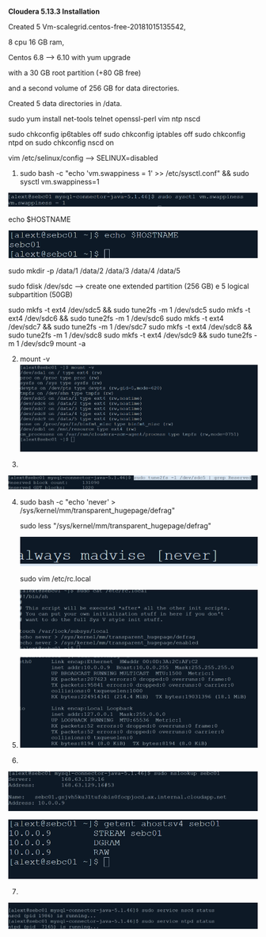 **Cloudera 5.13.3 Installation**

Created 5 Vm-scalegrid.centos-free-20181015135542, 

8 cpu 16 GB ram, 

Centos 6.8 --> 6.10 with yum upgrade

with a 30 GB root partition (+80 GB free) 

and a second volume of 256 GB for data directories.

Created 5 data directories in /data.

sudo yum install net-tools telnet openssl-perl vim ntp nscd

sudo chkconfig ip6tables off
sudo chkconfig iptables off
sudo chkconfig ntpd on
sudo chkconfig nscd on

vim /etc/selinux/config --> SELINUX=disabled

1. sudo bash -c "echo 'vm.swappiness = 1' >> /etc/sysctl.conf" && sudo sysctl vm.swappiness=1

![1539619475894](./1539619475894.png)



echo $HOSTNAME

![1539642083172](./1539642083172.png)

sudo mkdir -p /data/1 /data/2 /data/3 /data/4 /data/5

sudo fdisk /dev/sdc --> create one extended partition (256 GB) e 5 logical subpartition (50GB)

sudo mkfs -t ext4 /dev/sdc5 && sudo tune2fs -m 1 /dev/sdc5
sudo mkfs -t ext4 /dev/sdc6 && sudo tune2fs -m 1 /dev/sdc6
sudo mkfs -t ext4 /dev/sdc7 && sudo tune2fs -m 1 /dev/sdc7
sudo mkfs -t ext4 /dev/sdc8 && sudo tune2fs -m 1 /dev/sdc8
sudo mkfs -t ext4 /dev/sdc9 && sudo tune2fs -m 1 /dev/sdc9
mount -a

2. mount -v
![1539642211527](./1539642211527.png)

3. 

![1539619386138](./1539619386138.png)

4. sudo bash -c "echo 'never' > /sys/kernel/mm/transparent_hugepage/defrag"

   sudo less "/sys/kernel/mm/transparent_hugepage/defrag" 

   ![1539619561732](./1539619561732.png)

   sudo vim /etc/rc.local

   ![1539642019868](./1539642019868.png)

5. ![1539623204125](./1539623204125.png)

6.

![1539618689781](./1539618689781.png)

![1539642483032](./1539642483032.png)

7.

![1539618746017](./1539618746017.png)

